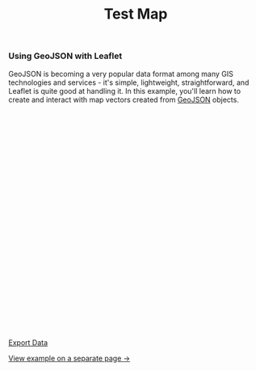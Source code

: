 ﻿---
layout: page
title: Test Map
permalink: /map/
robots: noindex, nofollow
---

<h3>Using GeoJSON with Leaflet</h3>

<p>GeoJSON is becoming a very popular data format among many GIS technologies and services - it's simple, lightweight, straightforward, and Leaflet is quite good at handling it. In this example, you'll learn how to create and interact with map vectors created from <a href="http://geojson.org/">GeoJSON</a> objects.</p>

<div id="map" class="map" style="height: 450px"></div>
<div id="export"><a href="#">Export Data</a></div>

<script src="../examples/sample-geojson-test.js"></script>
<script>

	var radius = 1000;
	var lat = 52.753;
	var lng = 39.298;

	var map = L.map('map', {
		minZoom: 3
	}).setView([lat, lng], 12);

	L.tileLayer(MB_URL, {
		attribution: MB_ATTR,
		id: 'mapbox.light'
	}).addTo(map);

	L.control.scale().addTo(map); // Пример отображения масштаба


	var bounds = [[52.505, 39.23], [52.5, 39.25]];

	var rect = L.rectangle(bounds, {
		color: 'blue',
		weight: 1
	}).on('click', function (e) {
	    // There event is event object
	    // there e.type === 'click'
	    // there e.lanlng === L.LatLng on map
	    // there e.target.getLatLngs() - your rectangle coordinates
	    // but e.target !== rect
	    console.info(e);
	}).addTo(map);


	var baseballIcon = L.icon({
		iconUrl: '../examples/geojson/baseball-marker.png',
		iconSize: [32, 37],
		iconAnchor: [16, 37],
		popupAnchor: [0, -28]
	});

	function onEachFeature(feature, layer) {
		var popupContent = "<p>I started out as a GeoJSON <b>" +
				feature.geometry.type + "</b>, but now I'm a Leaflet vector!</p>";

		if (feature.properties && feature.properties.popupContent) {
			popupContent += feature.properties.popupContent;
		}

		layer.bindPopup(popupContent);
	}

	var LineStyle = {
		"color": "#0d0",
		"weight": 6,
		"opacity": 0.35
	};

	L.geoJson(freeBus, {

		style: LineStyle,

		filter: function (feature, layer) {
			if (feature.properties) {
				// If the property "underConstruction" exists and is true, return false (don't render features under construction)
				return feature.properties.underConstruction !== undefined ? !feature.properties.underConstruction : true;
			}
			return false;
		},

		onEachFeature: onEachFeature
	}).addTo(map);

	var coorsLayer = L.geoJson(null, {

		pointToLayer: function (feature, latlng) {
			return L.marker(latlng, {icon: baseballIcon});
		},

		onEachFeature: onEachFeature
	}).addTo(map);

	coorsLayer.addData(coorsField);
	
	// Мишень в центре экрана
	var circle = new L.circle([lat, lng], radius, {
		color: 'red',
		fillColor: '#f03',
		fillOpacity: 0.2
	});
	map.addLayer(circle);

	map.on("move", function() {
		var center = map.getCenter();
		circle.setLatLng(center);
		console.log(circle._latlng.lat, circle._latlng.lng);
	});

	L.marker(new L.LatLng(bounds.getNorth(), bounds.getCenter().lng), {
		tooltip: {
			html: "I'm a tooltip!"
		}
	}).addTo(map);

	// marker.bindTooltip("my tooltip text").openTooltip();

</script>

<p><a href="../examples/geojson/geojson-example.html">View example on a separate page &rarr;</a></p>
